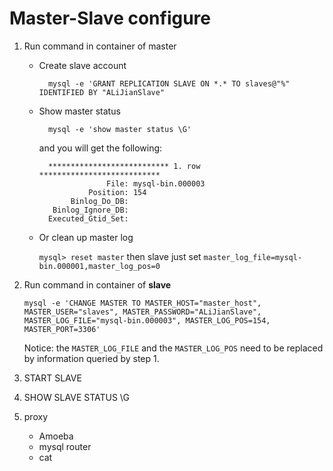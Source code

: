 Master-Slave configure
===========

1.  Run command in container of master

    + Create slave account

            mysql -e 'GRANT REPLICATION SLAVE ON *.* TO slaves@"%" IDENTIFIED BY "ALiJianSlave"

    + Show master status

            mysql -e 'show master status \G'

        and you will get the following:

            *************************** 1. row ***************************
                         File: mysql-bin.000003
                     Position: 154
                 Binlog_Do_DB:
             Binlog_Ignore_DB:
            Executed_Gtid_Set:
    + Or clean up master log

        `mysql> reset master`
        then slave just set `master_log_file=mysql-bin.000001,master_log_pos=0`
2.  Run command in container of **slave**

        mysql -e 'CHANGE MASTER TO MASTER_HOST="master_host", MASTER_USER="slaves", MASTER_PASSWORD="ALiJianSlave", MASTER_LOG_FILE="mysql-bin.000003", MASTER_LOG_POS=154, MASTER_PORT=3306'

    Notice: the `MASTER_LOG_FILE` and the `MASTER_LOG_POS` need to be replaced by
    information queried by step 1.

3.  START SLAVE
4.  SHOW SLAVE STATUS \G

5.  proxy
    + Amoeba
    + mysql router
    + cat